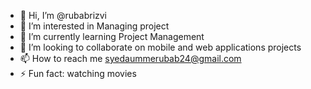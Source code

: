- 👋 Hi, I’m @rubabrizvi
- 👀 I’m interested in Managing project
- 🌱 I’m currently learning Project Management
- 💞️ I’m looking to collaborate on mobile and web applications projects
- 📫 How to reach me syedaummerubab24@gmail.com
- ⚡ Fun fact: watching movies

<!---
rubabrizvi/rubabrizvi is a ✨ special ✨ repository because its `README.md` (this file) appears on your GitHub profile.
You can click the Preview link to take a look at your changes.
--->
